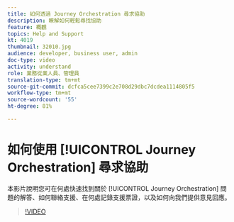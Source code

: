 ```yaml
---
title: 如何透過 Journey Orchestration 尋求協助
description: 瞭解如何輕鬆尋找協助
feature: 概觀
topics: Help and Support
kt: 4019
thumbnail: 32010.jpg
audience: developer, business user, admin
doc-type: video
activity: understand
role: 業務從業人員、管理員
translation-type: tm+mt
source-git-commit: dcfca5cee7399c2e708d29dbc7dcdea1114805f5
workflow-type: tm+mt
source-wordcount: '55'
ht-degree: 81%

---
```



# 如何使用 [!UICONTROL Journey Orchestration] 尋求協助

本影片說明您可在何處快速找到關於 [!UICONTROL Journey Orchestration] 問題的解答、如何聯絡支援、在何處記錄支援票證，以及如何向我們提供意見回應。

>[!VIDEO](https://video.tv.adobe.com/v/32010?quality=12)
